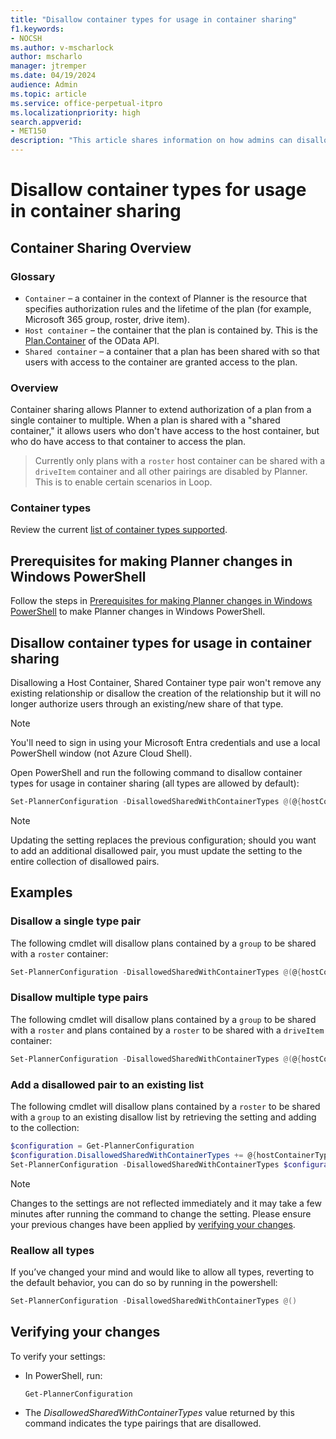 ```yaml
---
title: "Disallow container types for usage in container sharing"
f1.keywords:
- NOCSH
ms.author: v-mscharlock
author: mscharlo
manager: jtremper
ms.date: 04/19/2024
audience: Admin
ms.topic: article
ms.service: office-perpetual-itpro
ms.localizationpriority: high
search.appverid:
- MET150
description: "This article shares information on how admins can disallow certain container type pairs from container sharing"
---
```


# Disallow container types for usage in container sharing

## Container Sharing Overview

### Glossary

- `Container` – a container in the context of Planner is the resource that specifies authorization rules and the lifetime of the plan (for example, Microsoft 365 group, roster, drive item).
- `Host container` – the container that the plan is contained by. This is the [Plan.Container](/graph/api/resources/plannerplan) of the OData API.
- `Shared container` – a container that a plan has been shared with so that users with access to the container are granted access to the plan.

### Overview

Container sharing allows Planner to extend authorization of a plan from a single container to multiple. When a plan is shared with a "shared container," it allows users who don't have access to the host container, but who do have access to that container to access the plan.

> Currently only plans with a `roster` host container can be shared with a `driveItem` container and all other pairings are disabled by Planner. This is to enable certain scenarios in Loop.

### Container types

Review the current [list of container types supported](/graph/api/resources/plannerplancontainer).

## Prerequisites for making Planner changes in Windows PowerShell

Follow the steps in [Prerequisites for making Planner changes in Windows PowerShell](prerequisites-for-powershell.md) to make Planner changes in Windows PowerShell.

## Disallow container types for usage in container sharing

Disallowing a Host Container, Shared Container type pair won't remove any existing relationship or disallow the creation of the relationship but it will no longer authorize users through an existing/new share of that type.

> [!NOTE]
> You'll need to sign in using your Microsoft Entra credentials and use a local PowerShell window (not Azure Cloud Shell).

Open PowerShell and run the following command to disallow container types for usage in container sharing (all types are allowed by default):

```powershell
Set-PlannerConfiguration -DisallowedSharedWithContainerTypes @(@{hostContainerType = "<The type of the host container>"; sharedWithContainerType = "<The type of the shared with container>"})
```

> [!NOTE]
> Updating the setting replaces the previous configuration; should you want to add an additional disallowed pair, you must update the setting to the entire collection of disallowed pairs.

## Examples

### Disallow a single type pair

The following cmdlet will disallow plans contained by a `group` to be shared with a `roster` container:

```powershell
Set-PlannerConfiguration -DisallowedSharedWithContainerTypes @(@{hostContainerType = "group"; sharedWithContainerType = "roster"})
```

### Disallow multiple type pairs

The following cmdlet will disallow plans contained by a `group` to be shared with a `roster` and plans contained by a `roster` to be shared with a `driveItem` container:

```powershell
Set-PlannerConfiguration -DisallowedSharedWithContainerTypes @(@{hostContainerType = "group"; sharedWithContainerType = "roster"},@{hostContainerType = "roster"; sharedWithContainerType = "driveItem"})
```

### Add a disallowed pair to an existing list

The following cmdlet will disallow plans contained by a `roster` to be shared with a `group` to an existing disallow list by retrieving the setting and adding to the collection:

```powershell
$configuration = Get-PlannerConfiguration
$configuration.DisallowedSharedWithContainerTypes += @{hostContainerType = "roster"; sharedWithContainerType = "group"}
Set-PlannerConfiguration -DisallowedSharedWithContainerTypes $configuration.DisallowedSharedWithContainerTypes
```

> [!NOTE]
> Changes to the settings are not reflected immediately and it may take a few minutes after running the command to change the setting. Please ensure your previous changes have been applied by [verifying your changes](#verifying-your-changes).

### Reallow all types

If you’ve changed your mind and would like to allow all types, reverting to the default behavior, you can do so by running in the powershell:

```powershell
Set-PlannerConfiguration -DisallowedSharedWithContainerTypes @()
```

## Verifying your changes

To verify your settings:

- In PowerShell, run:

  ```powershell
  Get-PlannerConfiguration
  ```

- The _DisallowedSharedWithContainerTypes_ value returned by this command indicates the type pairings that are disallowed.
